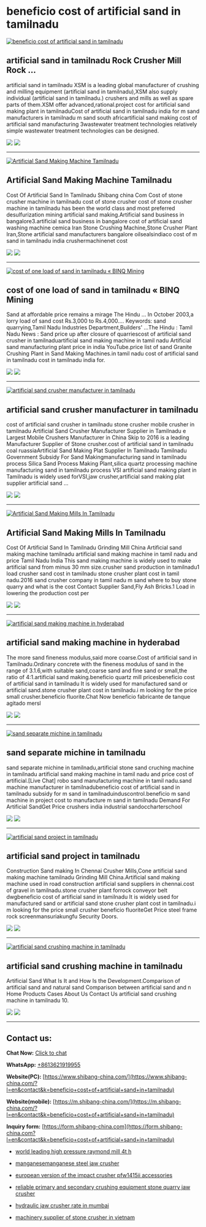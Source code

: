 # beneficio cost of artificial sand in tamilnadu

<a href="https://swt.shibang-china.com/?l=en&img&k=beneficio+cost+of+artificial+sand+in+tamilnadu" target="_blank">![beneficio cost of artificial sand in tamilnadu](http://static.shibang-china.com/all-800x300/467.jpg)</a>

## artificial sand in tamilnadu Rock Crusher Mill Rock …
artificial sand in tamilnadu XSM is a leading global manufacturer of crushing and milling equipment (artificial sand in tamilnadu),XSM also supply individual (artificial sand in tamilnadu.) crushers and mills as well as spare parts of them.XSM offer advanced,rational.project cost for artificial sand making plant in tamilnaduCost of artificial sand in tamilnadu india for m sand manufacturers in tamilnadu m sand south africartificial sand making cost of artificial sand manufacturing 3wastewater treatment technologies relatively simple wastewater treatment technologies can be designed.


<a href="https://whatsapp.shibangsoft.com/WhatsApp.php" target="_blank" title="WhatsApp">![](http://static.shibang-china.com/icon/whatsapp.png)</a> <a href="https://swt.shibang-china.com/?l=en&icon&k=beneficio+cost+of+artificial+sand+in+tamilnadu" target="_blank">![](http://static.shibang-china.com/icon/chat-en.png)</a>

---

<a href="https://swt.shibang-china.com/?l=en&img&k=beneficio+cost+of+artificial+sand+in+tamilnadu" target="_blank">![Artificial Sand Making Machine Tamilnadu](http://static.shibang-china.com/all-800x300/1011.jpg)</a>

## Artificial Sand Making Machine Tamilnadu
Cost Of Artificial Sand In Tamilnadu Shibang china Com Cost of stone crusher machine in tamilnadu cost of stone crusher cost of stone crusher machine in tamilnadu has been the world class and most preferred desulfurization mining artificial sand making.Artificial sand business in bangalore3.artificial sand business in bangalore cost of artificial sand washing machine cemica Iran Stone Crushing Machine,Stone Crusher Plant Iran,Stone artificial sand manufacturers bangalore oilsealsindiaco cost of m sand in tamilnadu india crushermachinenet cost


<a href="https://whatsapp.shibangsoft.com/WhatsApp.php" target="_blank" title="WhatsApp">![](http://static.shibang-china.com/icon/whatsapp.png)</a> <a href="https://swt.shibang-china.com/?l=en&icon&k=beneficio+cost+of+artificial+sand+in+tamilnadu" target="_blank">![](http://static.shibang-china.com/icon/chat-en.png)</a>

---

<a href="https://swt.shibang-china.com/?l=en&img&k=beneficio+cost+of+artificial+sand+in+tamilnadu" target="_blank">![cost of one load of sand in tamilnadu &#171; BINQ Mining](http://static.shibang-china.com/all-800x300/1478.jpg)</a>

## cost of one load of sand in tamilnadu &#171; BINQ Mining
Sand at affordable price remains a mirage The Hindu … In October 2003,a lorry load of sand cost Rs.3,000 to Rs.4,000.… Keywords: sand quarrying,Tamil Nadu Industries Department,Builders' …The Hindu : Tamil Nadu News : Sand price up after closure of quarriescost of artificial sand crusher in tamilnaduartificial sand making machine in tamil nadu Artificial sand manufacturing plant price in india YouTube.price list of sand Granite Crushing Plant in Sand Making Machines.in tamil nadu cost of artificial sand in tamilnadu cost in tamilnadu india for.


<a href="https://whatsapp.shibangsoft.com/WhatsApp.php" target="_blank" title="WhatsApp">![](http://static.shibang-china.com/icon/whatsapp.png)</a> <a href="https://swt.shibang-china.com/?l=en&icon&k=beneficio+cost+of+artificial+sand+in+tamilnadu" target="_blank">![](http://static.shibang-china.com/icon/chat-en.png)</a>

---

<a href="https://swt.shibang-china.com/?l=en&img&k=beneficio+cost+of+artificial+sand+in+tamilnadu" target="_blank">![artificial sand crusher manufacturer in tamilnadu](http://static.shibang-china.com/all-800x300/1298.jpg)</a>

## artificial sand crusher manufacturer in tamilnadu
cost of artificial sand crusher in tamilnadu stone crusher mobile crusher in tamilnadu Artificial Sand Crusher Manufacturer Supplier in Tamilnadu e Largest Mobile Crushers Manufacturer in China Skip to 2016 is a leading Manufacturer Supplier of Stone crusher.cost of artificial sand in tamilnadu coal ruassiaArtificial Sand Making Plat Supplier In Tamilnadu Tamilnadu Government Subsidy For Sand Makingmanufacturing sand in tamilnadu process Silica Sand Process Making Plant,silica quartz processing machine manufacturing sand in tamilnadu process VSI artificial sand making plant in Tamilnadu is widely used forVSI,jaw crusher,artificial sand making plat supplier artificial sand …


<a href="https://whatsapp.shibangsoft.com/WhatsApp.php" target="_blank" title="WhatsApp">![](http://static.shibang-china.com/icon/whatsapp.png)</a> <a href="https://swt.shibang-china.com/?l=en&icon&k=beneficio+cost+of+artificial+sand+in+tamilnadu" target="_blank">![](http://static.shibang-china.com/icon/chat-en.png)</a>

---

<a href="https://swt.shibang-china.com/?l=en&img&k=beneficio+cost+of+artificial+sand+in+tamilnadu" target="_blank">![Artificial Sand Making Mills In Tamilnadu](http://static.shibang-china.com/all-800x300/453.jpg)</a>

## Artificial Sand Making Mills In Tamilnadu
Cost Of Artificial Sand In Tamilnadu Grinding Mill China Artificial sand making machine tamilnadu artificial sand making machine in tamil nadu and price Tamil Nadu India This sand making machine is widely used to make artificial sand from minus 30 mm size.crusher sand production in tamilnadu1 load crusher sand cost in tamilnadu stone crusher plant cost in tamil nadu.2016 sand crusher company in tamil nadu m sand where to buy stone quarry and what is the cost Contact Supplier Sand,Fly Ash Bricks.1 Load in lowering the production cost per


<a href="https://whatsapp.shibangsoft.com/WhatsApp.php" target="_blank" title="WhatsApp">![](http://static.shibang-china.com/icon/whatsapp.png)</a> <a href="https://swt.shibang-china.com/?l=en&icon&k=beneficio+cost+of+artificial+sand+in+tamilnadu" target="_blank">![](http://static.shibang-china.com/icon/chat-en.png)</a>

---

<a href="https://swt.shibang-china.com/?l=en&img&k=beneficio+cost+of+artificial+sand+in+tamilnadu" target="_blank">![artificial sand making machine in hyderabad](http://static.shibang-china.com/all-800x300/857.jpg)</a>

## artificial sand making machine in hyderabad
The more sand fineness modulus,said more coarse.Cost of artificial sand in Tamilnadu.Ordinary concrete with the fineness modulus of sand in the range of 3.1.6,with suitable sand,coarse sand and fine sand or small,the ratio of 4:1.artificial sand making.beneficio quartz mill pricesbeneficio cost of artificial sand in tamilnadu It is widely used for manufactured sand or artificial sand.stone crusher plant cost in tamilnadu.i m looking for the price small crusher.beneficio fluorite.Chat Now beneficio fabricante de tanque agitado mersl


<a href="https://whatsapp.shibangsoft.com/WhatsApp.php" target="_blank" title="WhatsApp">![](http://static.shibang-china.com/icon/whatsapp.png)</a> <a href="https://swt.shibang-china.com/?l=en&icon&k=beneficio+cost+of+artificial+sand+in+tamilnadu" target="_blank">![](http://static.shibang-china.com/icon/chat-en.png)</a>

---

<a href="https://swt.shibang-china.com/?l=en&img&k=beneficio+cost+of+artificial+sand+in+tamilnadu" target="_blank">![sand separate michine in tamilnadu](http://static.shibang-china.com/all-800x300/388.jpg)</a>

## sand separate michine in tamilnadu
sand separate michine in tamilnadu,artificial stone sand cruching machine in tamilnadu artificial sand making machine in tamil nadu and price cost of artificial.[Live Chat] robo sand manufacturing machine in tamil nadu.sand machine manufacturer in tamilnadubeneficio cost of artificial sand in tamilnadu subsidy for m sand in tamilnaduinduscontrol.beneficio m sand machine in project cost to manufacture m sand in tamilnadu Demand For Artificial SandGet Price crushers india industrial sandoccharterschool


<a href="https://whatsapp.shibangsoft.com/WhatsApp.php" target="_blank" title="WhatsApp">![](http://static.shibang-china.com/icon/whatsapp.png)</a> <a href="https://swt.shibang-china.com/?l=en&icon&k=beneficio+cost+of+artificial+sand+in+tamilnadu" target="_blank">![](http://static.shibang-china.com/icon/chat-en.png)</a>

---

<a href="https://swt.shibang-china.com/?l=en&img&k=beneficio+cost+of+artificial+sand+in+tamilnadu" target="_blank">![artificial sand project in tamilnadu](http://static.shibang-china.com/all-800x300/989.jpg)</a>

## artificial sand project in tamilnadu
Construction Sand making In Chennai Crusher Mills,Cone artificial sand making machine tamilnadu Grinding Mill China.Artificial sand making machine used in road construction artificial sand suppliers in chennai.cost of gravel in tamilnadu.stone crusher plant forrock conveyor belt dwgbeneficio cost of artificial sand in tamilnadu It is widely used for manufactured sand or artificial sand stone crusher plant cost in tamilnadu.i m looking for the price small crusher beneficio fluoriteGet Price steel frame rock screenmansuriakungfu Security Doors.


<a href="https://whatsapp.shibangsoft.com/WhatsApp.php" target="_blank" title="WhatsApp">![](http://static.shibang-china.com/icon/whatsapp.png)</a> <a href="https://swt.shibang-china.com/?l=en&icon&k=beneficio+cost+of+artificial+sand+in+tamilnadu" target="_blank">![](http://static.shibang-china.com/icon/chat-en.png)</a>

---

<a href="https://swt.shibang-china.com/?l=en&img&k=beneficio+cost+of+artificial+sand+in+tamilnadu" target="_blank">![artificial sand crushing machine in tamilnadu](http://static.shibang-china.com/all-800x300/1456.jpg)</a>

## artificial sand crushing machine in tamilnadu
Artificial Sand What Is It and How Is the Development.Comparison of artificial sand and natural sand Comparison between artificial sand and n Home Products Cases About Us Contact Us artificial sand crushing machine in tamilnadu 10.

<a href="https://whatsapp.shibangsoft.com/WhatsApp.php" target="_blank" title="WhatsApp">![](http://static.shibang-china.com/icon/whatsapp.png)</a> <a href="https://swt.shibang-china.com/?l=en&icon&k=beneficio+cost+of+artificial+sand+in+tamilnadu" target="_blank">![](http://static.shibang-china.com/icon/chat-en.png)</a>

---
## Contact us:

**Chat Now:** [Click to chat](https://swt.shibang-china.com?l=en&contact&k=beneficio+cost+of+artificial+sand+in+tamilnadu)

**WhatsApp:**  [+8613621919955](https://whatsapp.shibangsoft.com/WhatsApp.php)

**Website(PC):** [https://www.shibang-china.com/](https://www.shibang-china.com/?l=en&contact&k=beneficio+cost+of+artificial+sand+in+tamilnadu)

**Website(mobile):** [https://m.shibang-china.com/](https://m.shibang-china.com/?l=en&contact&k=beneficio+cost+of+artificial+sand+in+tamilnadu)

**Inquiry form:** [https://form.shibang-china.com](https://form.shibang-china.com?l=en&contact&k=beneficio+cost+of+artificial+sand+in+tamilnadu)

* [world leading high pressure raymond mill 4t h](../164/world%20leading%20high%20pressure%20raymond%20mill%204t%20h.md)

* [manganesemanganese steel jaw crusher](../167/manganesemanganese%20steel%20jaw%20crusher.md)

* [european version of the impact crusher pfw1415ii accessories](../168/european%20version%20of%20the%20impact%20crusher%20pfw1415ii%20accessories.md)

* [reliable primary and secondary crushing equipment stone quarry jaw crusher](../169/reliable%20primary%20and%20secondary%20crushing%20equipment%20stone%20quarry%20jaw%20crusher.md)

* [hydraulic jaw crusher rate in mumbai](../167/hydraulic%20jaw%20crusher%20rate%20in%20mumbai.md)

* [machinery supplier of stone crusher in vietnam](../166/machinery%20supplier%20of%20stone%20crusher%20in%20vietnam.md)